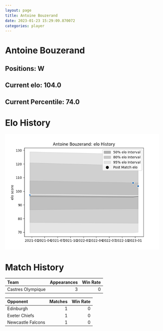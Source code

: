 ```yaml
---  
layout: page  
title: Antoine Bouzerand  
date: 2023-01-23 15:29:09.870072  
categories: player  
---
```

# Antoine Bouzerand

## Positions: W

## Current elo: 104.0

## Current Percentile: 74.0

# Elo History


![elo history](history_AntoineBouzerand.png)
# Match History


| Team              |   Appearances |   Win Rate |
|:------------------|--------------:|-----------:|
| Castres Olympique |             3 |          0 |

| Opponent          |   Matches |   Win Rate |
|:------------------|----------:|-----------:|
| Edinburgh         |         1 |          0 |
| Exeter Chiefs     |         1 |          0 |
| Newcastle Falcons |         1 |          0 |